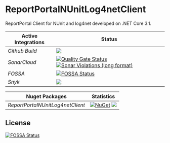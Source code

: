 # ReportPortalNUnitLog4netClient
ReportPortal Client for NUnit and log4net developed on .NET Core 3.1.

| Active Integrations | Status |
|-|-|
| *Github Build* | [![](https://img.shields.io/github/workflow/status/automation-solutions-set/ReportPortalNUnitLog4netClient/Build)](https://github.com/automation-solutions-set/ReportPortalNUnitLog4netClient/actions?query=workflow%3A%22Build) |
| *SonarCloud* | [![Quality Gate Status](https://sonarcloud.io/api/project_badges/measure?project=automation-solutions-set_ReportPortalNUnitLog4netClient&metric=alert_status)](https://sonarcloud.io/dashboard?id=automation-solutions-set_ReportPortalNUnitLog4netClient) [![Sonar Violations (long format)](https://img.shields.io/sonar/violations/automation-solutions-set_ReportPortalNUnitLog4netClient?format=long&label=%20&logo=sonarqube&server=https%3A%2F%2Fsonarcloud.io)](https://sonarcloud.io/dashboard?id=automation-solutions-set_ReportPortalNUnitLog4netClient) |
| *FOSSA* | [![FOSSA Status](https://app.fossa.com/api/projects/git%2Bgithub.com%2Fautomation-solutions-set%2FReportPortalNUnitLog4netClient.svg?type=shield)](https://app.fossa.com/projects/git%2Bgithub.com%2Fautomation-solutions-set%2FReportPortalNUnitLog4netClient?ref=badge_shield) |
| *Snyk* | [![](https://avatars.githubusercontent.com/ml/251?s=24)](https://app.snyk.io/org/oleksandr-fomenko/projects) |

|Nuget Packages | Statistics |
|-|-|
|*ReportPortalNUnitLog4netClient*|[![NuGet](https://img.shields.io/nuget/v/ReportPortalNUnitLog4netClient.svg)](https://www.nuget.org/packages/ReportPortalNUnitLog4netClient/) ![](https://img.shields.io/nuget/dt/ReportPortalNUnitLog4netClient)|

## License
[![FOSSA Status](https://app.fossa.com/api/projects/git%2Bgithub.com%2Fautomation-solutions-set%2FReportPortalNUnitLog4netClient.svg?type=large)](https://app.fossa.com/projects/git%2Bgithub.com%2Fautomation-solutions-set%2FReportPortalNUnitLog4netClient?ref=badge_large)